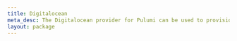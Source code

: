 ```yaml
---
title: Digitalocean
meta_desc: The Digitalocean provider for Pulumi can be used to provision any of the cloud resources available in Digitalocean.
layout: package
---
```

